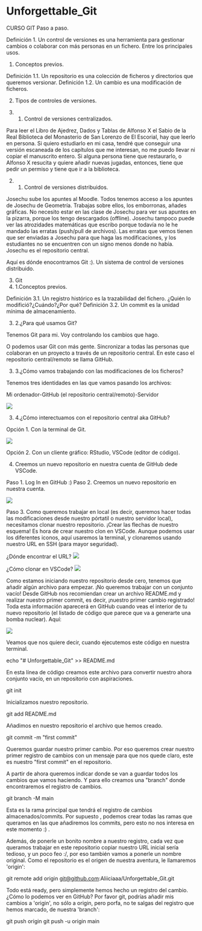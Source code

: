 # Unforgettable_Git
CURSO GIT Paso a paso.

Definición 1. Un control de versiones es una herramienta para gestionar cambios o colaborar con más personas en un fichero. Entre los principales usos.

1. Conceptos previos.

Definición 1.1. Un repositorio es una colección de ficheros y directorios que queremos versionar.
Definición 1.2. Un cambio es una modificación de ficheros.

2. Tipos de controles de versiones.

2. 1. Control de versiones centralizados. 

Para leer el Libro de Ajedrez, Dados y Tablas de Alfonso X el Sabio de la Real Biblioteca del Monasterio de San Lorenzo de El Escorial, 
hay que leerlo en persona. Si quiero estudiarlo en mi casa, tendré que conseguir una versión escaneada de los capítulos que me interesan, 
no me puedo llevar ni copiar el manuscrito entero. Si alguna persona tiene que restaurarlo, o Alfonso X resucita y quiere añadir nuevas jugadas, entonces, tiene que pedir un permiso y tiene que ir a la biblioteca.

2. 1. Control de versiones distribuidos.

Josechu sube los apuntes al Moodle. Todos tenemos acceso a los apuntes de Josechu de Geometría. Trabajas sobre ellos, los emborronas, añades gráficas. No necesito estar en las clase de Josechu para ver sus apuntes en la pizarra, porque los tengo descargados (offline). Josechu tampoco puede ver las atrozidades matemáticas que escribo porque todavía no le he mandado las erratas (push/pull de archivos). Las erratas que vemos tienen que 
ser enviadas a Josechu para que haga las modificaciones, y los estudiantes no se encuentren con un signo menos donde no había. Josechu es el repositorio central.

Aquí es dónde enocontramos Git :). Un sistema de control de versiones distribuido.

3. Git 
3. 1.Conceptos previos.

Definición 3.1. Un registro histórico es la trazabilidad del fichero. ¿Quién lo modifició?¿Cuándo?¿Por qué?
Definición 3.2. Un commit es la unidad mínima de almacenamiento.

3. 2.¿Para qué usamos Git?

Tenemos Git para mi. Voy controlando los cambios que hago.

O podemos usar Git con más gente. Sincronizar a todas las personas que colaboran en un proyecto a través de un repositorio central. En este caso el repositorio central/remoto se llama GitHub. 

3. 3.¿Cómo vamos trabajando con las modificaciones de los ficheros?

Tenemos tres identidades en las que vamos pasando los archivos: 

Mi ordenador-GitHub (el repositorio central/remoto)-Servidor

<img src="./image_1.PNG" />

3. 4.¿Cómo interectuamos con el repositorio central aka GitHub?

Opción 1. Con la terminal de Git.

<img src="./image_2.PNG" />

Opción 2. Con un cliente gráfico: RStudio, VSCode (editor de código).

4. Creemos un nuevo repositorio en nuestra cuenta de GitHub dede VSCode.

Paso 1. Log In en GitHub :)
Paso 2. Creemos un nuevo repositorio en nuestra cuenta.

<img src="./image_3.PNG" />

Paso 3. Como queremos trabajar en local (es decir, queremos hacer todas las modificaciones desde nuestro pórtatil o nuestro servidor local), necesitamos clonar nuestro repositorio. ¡Crear las flechas de nuestro esquema! 
Es hora de crear nuestro clon en VSCode. Aunque podemos usar los diferentes iconos, aquí usaremos la terminal, y clonaremos usando nuestro URL en SSH (para mayor seguridad).

¿Dónde encontrar el URL?
<img src="./image_4.PNG" />

¿Cómo clonar en VSCode?
<img src="./image_5.PNG" />

Como estamos iniciando nuestro repositorio desde cero, tenemos que añadir algún archivo para empezar. ¡No queremos trabajar con un conjunto vacío! Desde GitHub nos recomiendan crear un archivo README.md y realizar nuestro primer commit, es decir, ¡nuestro primer cambio registrado! Toda esta información aparecerá en GitHub cuando veas el interior de tu nuevo repositorio (el listado de código que parece que va a generarte una bomba nuclear). Aquí: 

<img src="./image_6.jpg" />

Veamos que nos quiere decir, cuando ejecutemos este código en nuestra terminal.

echo "# Unforgettable_Git" >> README.md 

En esta línea de código creamos este archivo para convertir nuestro ahora conjunto vacío, en un repositorio con aspiraciones.

git init

Inicializamos nuestro repositorio.

git add README.md

Añadimos en nuestro repositorio  el archivo que hemos creado.

git commit -m "first commit"

Queremos guardar nuestro primer cambio. Por eso queremos crear nuestro primer registro de cambios con un mensaje para que nos quede claro, este es nuestro "first commit" en el repositorio.

A partir de ahora queremos indicar donde se van a guardar todos los cambios que vamos haciendo. Y para ello creamos una "branch" donde encontraremos el registro de cambios.

git branch -M main

Esta es la rama principal que tendrá el registro de cambios almacenados/commits. Por supuesto , podemos crear todas las ramas que queramos en las que añadiremos los commits, pero esto no nos interesa en este momento :) .

Además, de ponerle un bonito nombre a nuestro registro, cada vez que queramos trabajar en este repositorio copiar nuestro URL inicial sería tedioso, y un poco feo :/, por eso también vamos a ponerle un nombre original. Como el repositorio es el origen de nuestra aventura, le llamaremos 'origin':

git remote add origin git@github.com:Aliiciaaa/Unforgettable_Git.git

Todo está ready, pero simplemente hemos hecho un registro del cambio. ¿Cómo lo podemos ver en GitHub? Por favor git, podrías añadir mis cambios a 'origin', no sólo a origin, pero porfa, no te salgas del registro que hemos marcado, de nuestra 'branch':

git push origin 
git push -u origin main 